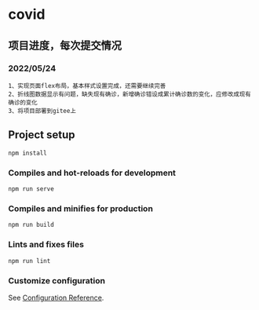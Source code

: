 # covid

## 项目进度，每次提交情况
### 2022/05/24
```
1、实现页面flex布局，基本样式设置完成，还需要继续完善
2、折线图数据显示有问题，缺失现有确诊，新增确诊错设成累计确诊数的变化，应修改成现有确诊的变化
3、将项目部署到gitee上
```

## Project setup
```
npm install
```

### Compiles and hot-reloads for development
```
npm run serve
```

### Compiles and minifies for production
```
npm run build
```

### Lints and fixes files
```
npm run lint
```

### Customize configuration
See [Configuration Reference](https://cli.vuejs.org/config/).

